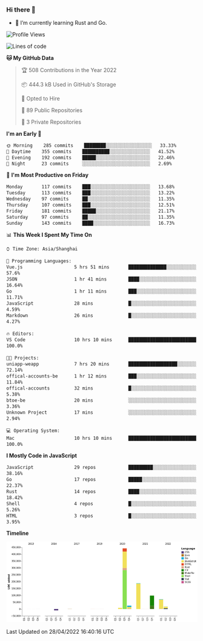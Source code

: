 ### Hi there 👋

- 🌱 I’m currently learning Rust and Go.

<!--START_SECTION:waka-->
![Profile Views](http://img.shields.io/badge/Profile%20Views-5-blue)

![Lines of code](https://img.shields.io/badge/From%20Hello%20World%20I%27ve%20Written-848%20Thousand%20lines%20of%20code-blue)

**🐱 My GitHub Data** 

> 🏆 508 Contributions in the Year 2022
 > 
> 📦 444.3 kB Used in GitHub's Storage 
 > 
> 💼 Opted to Hire
 > 
> 📜 89 Public Repositories 
 > 
> 🔑 3 Private Repositories  
 > 
**I'm an Early 🐤** 

```text
🌞 Morning    285 commits    ████████░░░░░░░░░░░░░░░░░   33.33% 
🌆 Daytime    355 commits    ██████████░░░░░░░░░░░░░░░   41.52% 
🌃 Evening    192 commits    █████░░░░░░░░░░░░░░░░░░░░   22.46% 
🌙 Night      23 commits     ░░░░░░░░░░░░░░░░░░░░░░░░░   2.69%

```
📅 **I'm Most Productive on Friday** 

```text
Monday       117 commits    ███░░░░░░░░░░░░░░░░░░░░░░   13.68% 
Tuesday      113 commits    ███░░░░░░░░░░░░░░░░░░░░░░   13.22% 
Wednesday    97 commits     ██░░░░░░░░░░░░░░░░░░░░░░░   11.35% 
Thursday     107 commits    ███░░░░░░░░░░░░░░░░░░░░░░   12.51% 
Friday       181 commits    █████░░░░░░░░░░░░░░░░░░░░   21.17% 
Saturday     97 commits     ██░░░░░░░░░░░░░░░░░░░░░░░   11.35% 
Sunday       143 commits    ████░░░░░░░░░░░░░░░░░░░░░   16.73%

```


📊 **This Week I Spent My Time On** 

```text
⌚︎ Time Zone: Asia/Shanghai

💬 Programming Languages: 
Vue.js                   5 hrs 51 mins       ██████████████░░░░░░░░░░░   57.6% 
JSON                     1 hr 41 mins        ████░░░░░░░░░░░░░░░░░░░░░   16.64% 
Go                       1 hr 11 mins        ███░░░░░░░░░░░░░░░░░░░░░░   11.71% 
JavaScript               28 mins             █░░░░░░░░░░░░░░░░░░░░░░░░   4.59% 
Markdown                 26 mins             █░░░░░░░░░░░░░░░░░░░░░░░░   4.27%

🔥 Editors: 
VS Code                  10 hrs 10 mins      █████████████████████████   100.0%

🐱‍💻 Projects: 
uniapp-weapp             7 hrs 20 mins       ██████████████████░░░░░░░   72.14% 
offical-accounts-be      1 hr 12 mins        ███░░░░░░░░░░░░░░░░░░░░░░   11.84% 
offical-accounts         32 mins             █░░░░░░░░░░░░░░░░░░░░░░░░   5.38% 
btoe-be                  20 mins             ░░░░░░░░░░░░░░░░░░░░░░░░░   3.36% 
Unknown Project          17 mins             ░░░░░░░░░░░░░░░░░░░░░░░░░   2.94%

💻 Operating System: 
Mac                      10 hrs 10 mins      █████████████████████████   100.0%

```

**I Mostly Code in JavaScript** 

```text
JavaScript               29 repos            █████████░░░░░░░░░░░░░░░░   38.16% 
Go                       17 repos            █████░░░░░░░░░░░░░░░░░░░░   22.37% 
Rust                     14 repos            ████░░░░░░░░░░░░░░░░░░░░░   18.42% 
Shell                    4 repos             █░░░░░░░░░░░░░░░░░░░░░░░░   5.26% 
HTML                     3 repos             █░░░░░░░░░░░░░░░░░░░░░░░░   3.95%

```


**Timeline**

![Chart not found](https://raw.githubusercontent.com/elton/elton/main/charts/bar_graph.png) 


 Last Updated on 28/04/2022 16:40:16 UTC
<!--END_SECTION:waka-->

<!--
**elton/elton** is a ✨ _special_ ✨ repository because its `README.md` (this file) appears on your GitHub profile.

Here are some ideas to get you started:

- 🔭 I’m currently working on ...
- 🌱 I’m currently learning ...
- 👯 I’m looking to collaborate on ...
- 🤔 I’m looking for help with ...
- 💬 Ask me about ...
- 📫 How to reach me: ...
- 😄 Pronouns: ...
- ⚡ Fun fact: ...
-->
